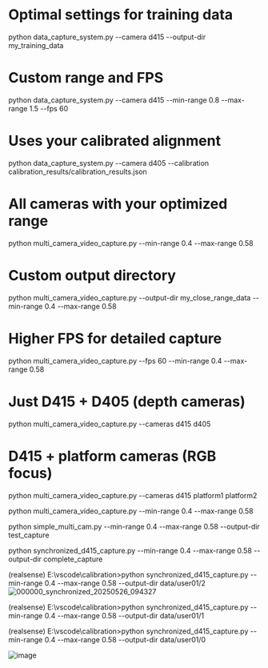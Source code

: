 # Optimal settings for training data
python data_capture_system.py --camera d415 --output-dir my_training_data

# Custom range and FPS
python data_capture_system.py --camera d415 --min-range 0.8 --max-range 1.5 --fps 60

# Uses your calibrated alignment
python data_capture_system.py --camera d405 --calibration calibration_results/calibration_results.json

# All cameras with your optimized range
python multi_camera_video_capture.py --min-range 0.4 --max-range 0.58

# Custom output directory
python multi_camera_video_capture.py --output-dir my_close_range_data --min-range 0.4 --max-range 0.58

# Higher FPS for detailed capture
python multi_camera_video_capture.py --fps 60 --min-range 0.4 --max-range 0.58

# Just D415 + D405 (depth cameras)
python multi_camera_video_capture.py --cameras d415 d405

# D415 + platform cameras (RGB focus)
python multi_camera_video_capture.py --cameras d415 platform1 platform2

python multi_camera_video_capture.py --min-range 0.4 --max-range 0.58

python simple_multi_cam.py --min-range 0.4 --max-range 0.58 --output-dir test_capture

python synchronized_d415_capture.py --min-range 0.4 --max-range 0.58 --output-dir complete_capture

(realsense) E:\vscode\calibration>python synchronized_d415_capture.py --min-range 0.4 --max-range 0.58 --output-dir data/user01/2
![000000_synchronized_20250526_094327](https://github.com/user-attachments/assets/8e876481-6170-44d0-b61e-090dc8650120)


(realsense) E:\vscode\calibration>python synchronized_d415_capture.py --min-range 0.4 --max-range 0.58 --output-dir data/user01/1

(realsense) E:\vscode\calibration>python synchronized_d415_capture.py --min-range 0.4 --max-range 0.58 --output-dir data/user01/0

![image](https://github.com/user-attachments/assets/596d8c98-cacc-4b14-afcf-33e805fe6bc3)
